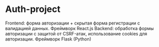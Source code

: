 # Auth-project
Frontend: форма авторизации + скрытая форма регистрации с валидацией данных. Фреймворк React.js
Backend: обработка формы авторизации с защитой от CSRF-атак, использование cookies для авторизации. Фреймворк Flask (Python)
